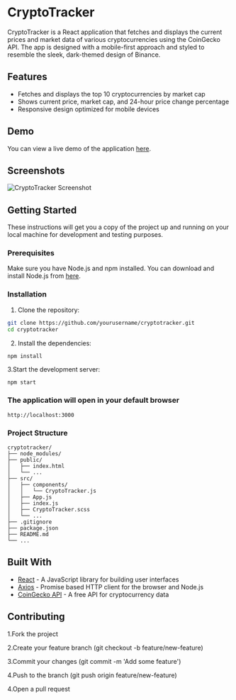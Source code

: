 # CryptoTracker

CryptoTracker is a React application that fetches and displays the current prices and market data of various cryptocurrencies using the CoinGecko API. The app is designed with a mobile-first approach and styled to resemble the sleek, dark-themed design of Binance.

## Features

- Fetches and displays the top 10 cryptocurrencies by market cap
- Shows current price, market cap, and 24-hour price change percentage
- Responsive design optimized for mobile devices

## Demo

You can view a live demo of the application [here](#).

## Screenshots

![CryptoTracker Screenshot](path/to/screenshot.png)

## Getting Started

These instructions will get you a copy of the project up and running on your local machine for development and testing purposes.

### Prerequisites

Make sure you have Node.js and npm installed. You can download and install Node.js from [here](https://nodejs.org/).

### Installation

1. Clone the repository:

```bash
git clone https://github.com/yourusername/cryptotracker.git
cd cryptotracker
```

2. Install the dependencies:
```bash
npm install
```
3.Start the development server:
```
npm start
```
### The application will open in your default browser
``http://localhost:3000``


### Project Structure
```
cryptotracker/
├── node_modules/
├── public/
│   ├── index.html
│   └── ...
├── src/
│   ├── components/
│   │   └── CryptoTracker.js
│   ├── App.js
│   ├── index.js
│   ├── CryptoTracker.scss
│   └── ...
├── .gitignore
├── package.json
├── README.md
└── ...
```

## Built With

- [React](https://react.dev/) - A JavaScript library for building user interfaces
- [Axios](https://github.com/axios/axios) - Promise based HTTP client for the browser and Node.js
- [CoinGecko API](https://www.coingecko.com/)  - A free API for cryptocurrency data


## Contributing

1.Fork the project

2.Create your feature branch (git checkout -b feature/new-feature)

3.Commit your changes (git commit -m 'Add some feature')

4.Push to the branch (git push origin feature/new-feature)

4.Open a pull request